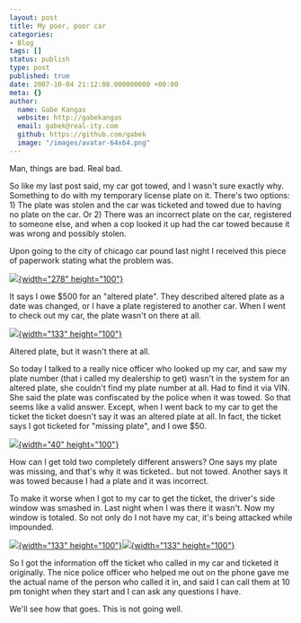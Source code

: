 ```yaml
---
layout: post
title: My poor, poor car
categories:
- Blog
tags: []
status: publish
type: post
published: true
date: 2007-10-04 21:12:08.000000000 +00:00
meta: {}
author:
  name: Gabe Kangas
  website: http://gabekangas
  email: gabek@real-ity.com
  github: https://github.com/gabek
  image: "/images/avatar-64x64.png"
---
```

Man, things are bad. Real bad.

So like my last post said, my car got towed, and I wasn\'t sure exactly why. Something to do with my temporary license plate on it. There\'s two options: 1) The plate was stolen and the car was ticketed and towed due to having no plate on the car. Or 2) There was an incorrect plate on the car, registered to someone else, and when a cop looked it up had the car towed because it was wrong and possibly stolen.

Upon going to the city of chicago car pound last night I received this piece of paperwork stating what the problem was.

[![](http://www.real-ity.com/blog/wp-content/uploads/2007/10/sc00967094-tm.jpg){width="278" height="100"}](http://www.real-ity.com/blog/wp-content/uploads/2007/10/sc00967094.jpg)

It says I owe \$500 for an \"altered plate\". They described altered plate as a date was changed, or I have a plate registered to another car. When I went to check out my car, the plate wasn\'t on there at all.

[![](http://www.real-ity.com/blog/wp-content/uploads/2007/10/Photo_100407_003-tm.jpg){width="133" height="100"}](http://www.real-ity.com/blog/wp-content/uploads/2007/10/Photo_100407_003.jpg)

Altered plate, but it wasn\'t there at all.

So today I talked to a really nice officer who looked up my car, and saw my plate number (that i called my dealership to get) wasn\'t in the system for an altered plate, she couldn\'t find my plate number at all.  Had to find it via VIN. She said the plate was confiscated by the police when it was towed. So that seems like a valid answer. Except, when I went back to my car to get the ticket the ticket doesn\'t say it was an altered plate at all. In fact, the ticket says I got ticketed for \"missing plate\", and I owe \$50.

[![](http://www.real-ity.com/blog/wp-content/uploads/2007/10/sc0096328e-tm.jpg){width="40" height="100"}](http://www.real-ity.com/blog/wp-content/uploads/2007/10/sc0096328e.jpg)

How can I get told two completely different answers? One says my plate was missing, and that\'s why it was ticketed.. but not towed. Another says it was towed because I had a plate and it was incorrect.

To make it worse when I got to my car to get the ticket, the driver\'s side window was smashed in. Last night when I was there it wasn\'t. Now my window is totaled. So not only do I not have my car, it\'s being attacked while impounded.

[![](http://www.real-ity.com/blog/wp-content/uploads/2007/10/Photo_100407_001-tm.jpg){width="133" height="100"}](http://www.real-ity.com/blog/wp-content/uploads/2007/10/Photo_100407_001.jpg)[![](http://www.real-ity.com/blog/wp-content/uploads/2007/10/Photo_100407_002-tm.jpg){width="133" height="100"}](http://www.real-ity.com/blog/wp-content/uploads/2007/10/Photo_100407_002.jpg)

So I got the information off the ticket who called in my car and ticketed it originally. The nice police officer who helped me out on the phone gave me the actual name of the person who called it in, and said I can call them at 10 pm tonight when they start and I can ask any questions I have.

We\'ll see how that goes. This is not going well.
